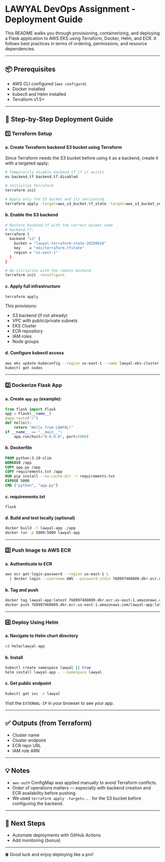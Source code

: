 # LAWYAL DevOps Assignment - Deployment Guide

This README walks you through provisioning, containerizing, and deploying a Flask application to AWS EKS using Terraform, Docker, Helm, and ECR. It follows best practices in terms of ordering, permissions, and resource dependencies.

---

## 📦 Prerequisites
- AWS CLI configured (`aws configure`)
- Docker installed
- kubectl and Helm installed
- Terraform v1.5+

---

## 🚀 Step-by-Step Deployment Guide

### 1️⃣ Terraform Setup

#### a. Create Terraform backend S3 bucket using Terraform
Since Terraform needs the S3 bucket before using it as a backend, create it with a targeted apply:
```bash
# Temporarily disable backend.tf if it exists
mv backend.tf backend.tf.disabled

# Initialize Terraform
terraform init

# Apply only the S3 bucket and its versioning
terraform apply -target=aws_s3_bucket.tf_state -target=aws_s3_bucket_versioning.tf_state_versioning
```

#### b. Enable the S3 backend
```bash
# Restore backend.tf with the correct bucket name
# backend.tf:
terraform {
  backend "s3" {
    bucket = "lawyal-terraform-state-20250618"
    key    = "eks/terraform.tfstate"
    region = "us-east-1"
  }
}

# Re-initialize with the remote backend
terraform init -reconfigure
```

#### c. Apply full infrastructure
```bash
terraform apply
```
This provisions:
- S3 backend (if not already)
- VPC with public/private subnets
- EKS Cluster
- ECR repository
- IAM roles
- Node groups

#### d. Configure kubectl access
```bash
aws eks update-kubeconfig --region us-east-1 --name lawyal-eks-cluster
kubectl get nodes
```

---

### 2️⃣ Dockerize Flask App

#### a. Create `app.py` (example):
```python
from flask import Flask
app = Flask(__name__)
@app.route("/")
def hello():
    return "Hello from LAWYAL!"
if __name__ == "__main__":
    app.run(host="0.0.0.0", port=5000)
```

#### b. Dockerfile
```Dockerfile
FROM python:3.10-slim
WORKDIR /app
COPY app.py /app
COPY requirements.txt /app
RUN pip install --no-cache-dir -r requirements.txt
EXPOSE 5000
CMD ["python", "app.py"]
```

#### c. requirements.txt
```
flask
```

#### d. Build and test locally (optional)
```bash
docker build -t lawyal-app ./app
docker run -p 5000:5000 lawyal-app
```

---

### 3️⃣ Push Image to AWS ECR

#### a. Authenticate to ECR
```bash
aws ecr get-login-password --region us-east-1 \
  | docker login --username AWS --password-stdin 768997460089.dkr.ecr.us-east-1.amazonaws.com
```

#### b. Tag and push
```bash
docker tag lawyal-app:latest 768997460089.dkr.ecr.us-east-1.amazonaws.com/lawyal-app:latest
docker push 768997460089.dkr.ecr.us-east-1.amazonaws.com/lawyal-app:latest
```

---

### 4️⃣ Deploy Using Helm

#### a. Navigate to Helm chart directory
```bash
cd helm/lawyal-app
```

#### b. Install
```bash
kubectl create namespace lawyal || true
helm install lawyal-app . --namespace lawyal
```

#### c. Get public endpoint
```bash
kubectl get svc -n lawyal
```
Visit the `EXTERNAL-IP` in your browser to see your app.

---

## ✅ Outputs (from Terraform)
- Cluster name
- Cluster endpoint
- ECR repo URL
- IAM role ARN

---

## 💡 Notes
- `aws-auth` ConfigMap was applied manually to avoid Terraform conflicts.
- Order of operations matters — especially with backend creation and ECR availability before pushing.
- We used `terraform apply -target=...` for the S3 bucket before configuring the backend.

---

## 🧩 Next Steps
- Automate deployments with GitHub Actions
- Add monitoring (bonus)

---

🍀 Good luck and enjoy deploying like a pro!

